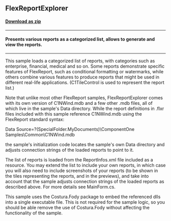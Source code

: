## FlexReportExplorer
#### [Download as zip](https://grapecity.github.io/DownGit/#/home?url=https://github.com/GrapeCity/ComponentOne-WinForms-Samples/tree/master/NetFramework\FlexReport\CS\FlexReportExplorer)
____
#### Presents various reports as a categorized list, allows to generate and view the reports.
____
This sample loads a categorized list of reports, with categories such as enterprise, financial, medical and so on. Some reports demonstrate specific features of FlexReport, such as conditional formatting or watermarks, while others combine various features to produce reports that might be used in different real-life applications. (C1TileControl is used to represent the report list.) 

Note that unlike most other FlexReport samples, FlexReportExplorer comes with its own version of C1NWind.mdb and a few other .mdb files, all of which live in the sample's Data directory. While the report definitions in .flxr files included with this sample reference C1NWind.mdb using the FlexReport standard syntax: 

Data Source=?(SpecialFolder.MyDocuments)\ComponentOne Samples\Common\C1NWind.mdb 

the sample's initialization code locates the sample's own Data directory and adjusts connection strings of the loaded reports to point to it. 

The list of reports is loaded from the ReportInfos.xml file included as a resource. You may extend the list to include your own reports, in which case you will also need to include screenshots of your reports (to be shown in the tiles representing the reports, and in the previews), and take into account that the sample adjusts connection strings of the loaded reports as described above. For more details see MainForm.cs. 

This sample uses the Costura.Fody package to embed the referenced dlls into a single executable file. This is not required for the sample logic, so you should be able remove the use of Costura.Fody without affecting the functionality of the sample. 